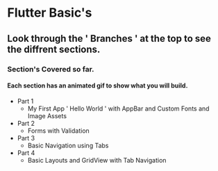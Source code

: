 # Flutter Basic's

## Look through the ' Branches ' at the top to see the diffrent sections.

### Section's Covered so far.

#### Each section has an animated gif to show what you will build. 

- Part 1 
  - My First App ' Hello World ' with AppBar and Custom Fonts and Image Assets
- Part 2 
  - Forms with Validation
- Part 3
  - Basic Navigation using Tabs
- Part 4
  - Basic Layouts and GridView with Tab Navigation
